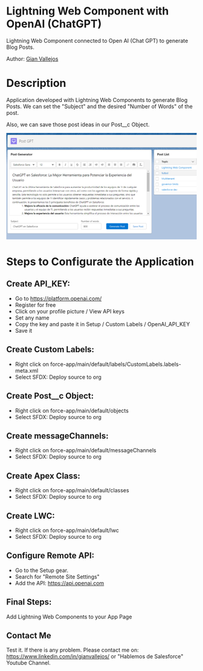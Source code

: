 # Lightning Web Component with OpenAI (ChatGPT)

Lightning Web Component connected to Open AI (Chat GPT) to generate Blog Posts.

Author: [Gian Vallejos](https://www.linkedin.com/in/gianvallejos/)

# Description

Application developed with Lightning Web Components to generate Blog Posts. We can set the "Subject" and the desired "Number of Words" of the post.

Also, we can save those post ideas in our Post\_\_c Object.

![plot](./ChatGPT_LWC.PNG)

# Steps to Configurate the Application

## Create API_KEY:

- Go to https://platform.openai.com/
- Register for free
- Click on your profile picture / View API keys
- Set any name
- Copy the key and paste it in Setup / Custom Labels / OpenAI_API_KEY
- Save it

## Create Custom Labels:

- Right click on force-app/main/default/labels/CustomLabels.labels-meta.xml
- Select SFDX: Deploy source to org

## Create Post\_\_c Object:

- Right click on force-app/main/default/objects
- Select SFDX: Deploy source to org

## Create messageChannels:

- Right click on force-app/main/default/messageChannels
- Select SFDX: Deploy source to org

## Create Apex Class:

- Right click on force-app/main/default/classes
- Select SFDX: Deploy source to org

## Create LWC:

- Right click on force-app/main/default/lwc
- Select SFDX: Deploy source to org

## Configure Remote API:

- Go to the Setup gear.
- Search for "Remote Site Settings"
- Add the API: https://api.openai.com

## Final Steps:

Add Lightning Web Components to your App Page

## Contact Me

Test it. If there is any problem. Please contact me on: https://www.linkedin.com/in/gianvallejos/ or "Hablemos de Salesforce" Youtube Channel.
